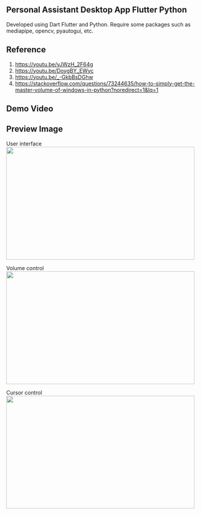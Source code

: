 ## Personal Assistant Desktop App Flutter Python
Developed using Dart Flutter and Python. Require some packages such as mediapipe, opencv, pyautogui, etc.

## Reference
1. https://youtu.be/vJWzH_2F64g
2. https://youtu.be/DoygBY_EWyc
3. https://youtu.be/_-GkbBsDGhw
4. https://stackoverflow.com/questions/73244635/how-to-simply-get-the-master-volume-of-windows-in-python?noredirect=1&lq=1

## Demo Video


## Preview Image
User interface </br>
<img src="https://user-images.githubusercontent.com/104254722/235352537-1095b1af-c8eb-4a4a-96e6-f211cbe0c982.png" width="500" height="300">

Volume control </br>
<img src="https://user-images.githubusercontent.com/104254722/235352603-2cb3291f-d3f4-4845-b15a-3ea7017927f4.png" width="500" height="300">

Cursor control </br>
<img src="https://user-images.githubusercontent.com/104254722/235352690-2d5dd3e9-c587-44dc-92ad-11e162e4f7a3.png" width="500" height="300">
